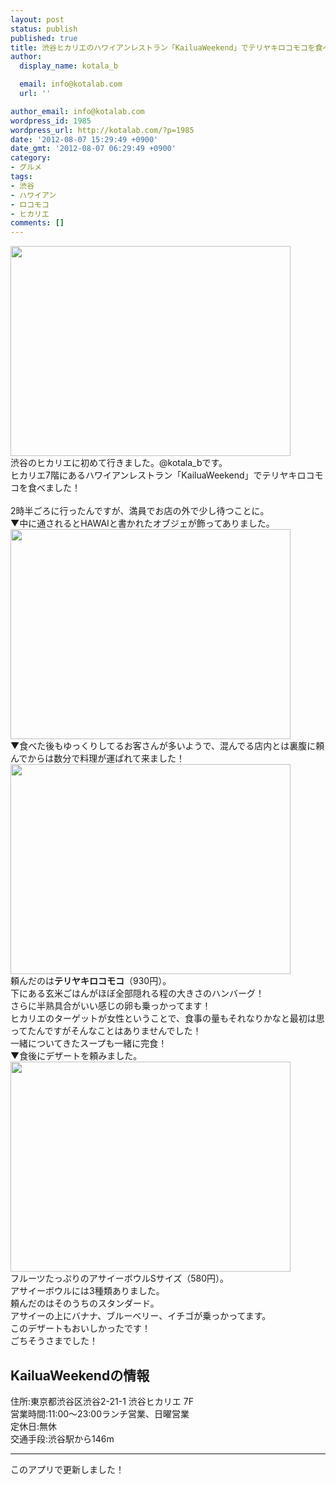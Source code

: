 ```yaml
---
layout: post
status: publish
published: true
title: 渋谷ヒカリエのハワイアンレストラン「KailuaWeekend」でテリヤキロコモコを食べた！
author:
  display_name: kotala_b

  email: info@kotalab.com
  url: ''

author_email: info@kotalab.com
wordpress_id: 1985
wordpress_url: http://kotalab.com/?p=1985
date: '2012-08-07 15:29:49 +0900'
date_gmt: '2012-08-07 06:29:49 +0900'
category:
- グルメ
tags:
- 渋谷
- ハワイアン
- ロコモコ
- ヒカリエ
comments: []
---
```

<p><img alt="" src="http://kotalab.com/wp-content/uploads/slooProImg_20120807152945.jpg" width="448" height="336" /><br />
渋谷のヒカリエに初めて行きました。@kotala_bです。<br />
ヒカリエ7階にあるハワイアンレストラン「KailuaWeekend」でテリヤキロコモコを食べました！<br />
<!--more--><br />
2時半ごろに行ったんですが、満員でお店の外で少し待つことに。<br />
▼中に通されるとHAWAIと書かれたオブジェが飾ってありました。<br />
<img alt="" src="http://kotalab.com/wp-content/uploads/slooProImg_20120807152947.jpg" width="448" height="336" /><br />
▼食べた後もゆっくりしてるお客さんが多いようで、混んでる店内とは裏腹に頼んでからは数分で料理が運ばれて来ました！<br />
<img alt="" src="http://kotalab.com/wp-content/uploads/slooProImg_20120807152943.jpg" width="448" height="336" /><br />
頼んだのは<strong>テリヤキロコモコ</strong>（930円）。<br />
下にある玄米ごはんがほぼ全部隠れる程の大きさのハンバーグ！<br />
さらに半熟具合がいい感じの卵も乗っかってます！<br />
ヒカリエのターゲットが女性ということで、食事の量もそれなりかなと最初は思ってたんですがそんなことはありませんでした！<br />
一緒についてきたスープも一緒に完食！<br />
▼食後にデザートを頼みました。<br />
<img alt="" src="http://kotalab.com/wp-content/uploads/slooProImg_20120807154405.jpg" width="448" height="336" /><br />
フルーツたっぷりのアサイーボウルSサイズ（580円）。<br />
アサイーボウルには3種類ありました。<br />
頼んだのはそのうちのスタンダード。<br />
アサイーの上にバナナ、ブルーベリー、イチゴが乗っかってます。<br />
このデザートもおいしかったです！<br />
ごちそうさまでした！</p>
<h2>KailuaWeekendの情報</h2>
<p>住所:東京都渋谷区渋谷2-21-1 渋谷ヒカリエ 7F<br />
営業時間:11:00～23:00ランチ営業、日曜営業<br />
定休日:無休<br />
交通手段:渋谷駅から146m</p>
<hr>
<p>このアプリで更新しました！</p>
